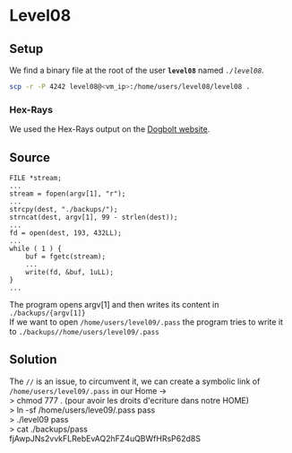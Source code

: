 # Level08

## Setup

We find a binary file at the root of the user **`level08`** named *`./level08`*.

```bash
scp -r -P 4242 level08@<vm_ip>:/home/users/level08/level08 .
```

### Hex-Rays

We used the Hex-Rays output on the [Dogbolt website](https://dogbolt.org/).

## Source
	FILE *stream;
	...
	stream = fopen(argv[1], "r");
	...
	strcpy(dest, "./backups/");
	strncat(dest, argv[1], 99 - strlen(dest));
	...
	fd = open(dest, 193, 432LL);
	...
	while ( 1 ) {
		buf = fgetc(stream);
		...
		write(fd, &buf, 1uLL);
	}
	...

The program opens argv[1] and then writes its content in `./backups/{argv[1]}` \
If we want to open `/home/users/level09/.pass` the program tries to write it to `./backups//home/users/level09/.pass`

## Solution

The `//` is an issue, to circumvent it, we can create a symbolic link of `/home/users/level09/.pass` in our Home -> \
	> chmod 777 . (pour avoir les droits d'ecriture dans notre HOME) \
	> ln -sf /home/users/leve09/.pass pass \
	> ./level09 pass \
	> cat ./backups/pass \
	fjAwpJNs2vvkFLRebEvAQ2hFZ4uQBWfHRsP62d8S